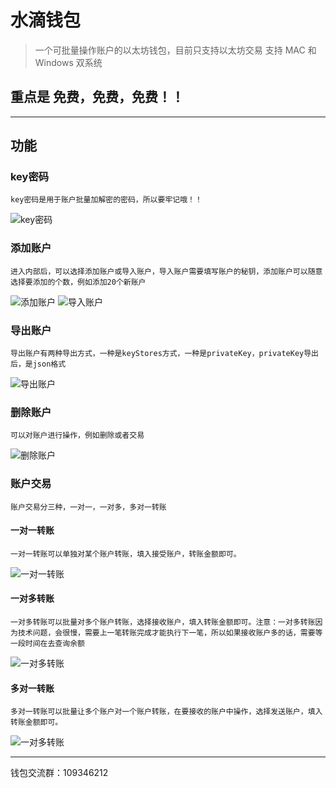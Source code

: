 # 水滴钱包

> 一个可批量操作账户的以太坊钱包，目前只支持以太坊交易
> 支持 MAC 和 Windows 双系统

## 重点是 免费，免费，免费！！

---

## 功能

### key密码
    key密码是用于账户批量加解密的密码，所以要牢记哦！！
   ![key密码][1]

### 添加账户
    进入内部后，可以选择添加账户或导入账户，导入账户需要填写账户的秘钥，添加账户可以随意选择要添加的个数，例如添加20个新账户
   ![添加账户][2]
   ![导入账户][3]

### 导出账户
    导出账户有两种导出方式，一种是keyStores方式，一种是privateKey，privateKey导出后，是json格式
   ![导出账户][5]

### 删除账户
    可以对账户进行操作，例如删除或者交易
   ![删除账户][4]

### 账户交易
    账户交易分三种，一对一，一对多，多对一转账

#### 一对一转账
    一对一转账可以单独对某个账户转账，填入接受账户，转账金额即可。
   ![一对一转账][6]

#### 一对多转账
    一对多转账可以批量对多个账户转账，选择接收账户，填入转账金额即可。注意：一对多转账因为技术问题，会很慢，需要上一笔转账完成才能执行下一笔，所以如果接收账户多的话，需要等一段时间在去查询余额
   ![一对多转账][7]

#### 多对一转账
    多对一转账可以批量让多个账户对一个账户转账，在要接收的账户中操作，选择发送账户，填入转账金额即可。
   ![一对多转账][7]

---
钱包交流群：109346212

[1]: https://raw.githubusercontent.com/chengle123/waterDropWallet/master/img/1.png
[2]: https://raw.githubusercontent.com/chengle123/waterDropWallet/master/img/2.png
[3]: https://raw.githubusercontent.com/chengle123/waterDropWallet/master/img/3.png
[4]: https://raw.githubusercontent.com/chengle123/waterDropWallet/master/img/4.png
[5]: https://raw.githubusercontent.com/chengle123/waterDropWallet/master/img/5.png
[6]: https://raw.githubusercontent.com/chengle123/waterDropWallet/master/img/6.png
[7]: https://raw.githubusercontent.com/chengle123/waterDropWallet/master/img/7.png
[8]: https://raw.githubusercontent.com/chengle123/waterDropWallet/master/img/8.png
